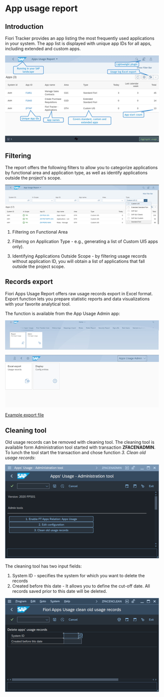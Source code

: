 # App usage report

## Introduction

Fiori Tracker provides an app listing the most frequently used applications in your system. The app list is displayed with unique app IDs for all apps, including extended and custom apps.

[![Fiori App Usage screenshot](../res/fau-ss.png)](../res/fau-ss.png)

##  Filtering

The report offers the following filters to allow you to categorize applications by functional area and application type, as well as identify applications outside the project's scope.

[![Fiori App Usage Filters screenshot](res/fau-filters.png)](res/fau-filters.png)

1. Filtering on Functional Area

2. Filtering on Application Type - e.g., generating a list of Custom UI5 apps only). 

3. Identifying Applications Outside Scope - by filtering usage records without application ID, you will obtain a list of applications that fall outside the project scope. 

## Records export

Fiori Apps Usage Report offers raw usage records export in Excel format. Export function lets you prepare statistic reports and data visualizations with your favorite analytical tool.

The function is available from the App Usage Admin app:

[![Admin app screenshot 1](res/admin-app.png)](res/admin-app.png)

[![Admin app screenshot 2](res/admin-app2.png)](res/admin-app2.png)

[Example export file](res/apps-usage-export.xlsx)

## Cleaning tool

Old usage records can be removed with cleaning tool. The cleaning tool is available form Administration tool started with transaction **ZFACENADMIN**. To lunch the tool start the transaction and chose function *3. Clean old usage records*:

[![](res/admin-tool.png)](res/admin-tool.png)

The cleaning tool has two input fields:

1. System ID - specifies the system for which you want to delete the records
2. Created before this date - It allows you to define the cut-off date. All records saved prior to this date will be deleted.

[![](res/clean-records.png)](res/clean-records.png)